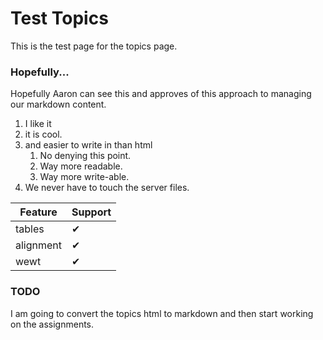 # Test Topics
This is the test page for the topics page.

### Hopefully...
Hopefully Aaron can see this and approves of
this approach to managing our markdown content.

1. I like it
2. it is cool.
3. and easier to write in than html
    1. No denying this point.
    2. Way more readable.
    3. Way more write-able. 
4. We never have to touch the server files.

| Feature   | Support |
| --------- | ------- |
| tables    | ✔ |
| alignment | ✔ |
| wewt      | ✔ |

### TODO
I am going to convert the topics html to markdown and then start working
on the assignments. 
